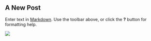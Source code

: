 ## A New Post

Enter text in [Markdown](http://daringfireball.net/projects/markdown/). Use the toolbar above, or click the **?** button for formatting help.

![](//New%20Collections%20icon.jpg)